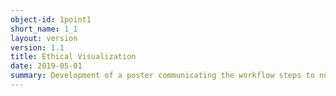 ```yaml
---
object-id: 1point1
short_name: 1_1
layout: version
version: 1.1
title: Ethical Visualization
date: 2019-05-01
summary: Development of a poster communicating the workflow steps to non-expert audiences. It includes slightly altered language and steps for a more general audience. While the students did an excellent job designing the poster, some of the language they used was not ethical. Therefore, this version is not shared publicly.
---
```

